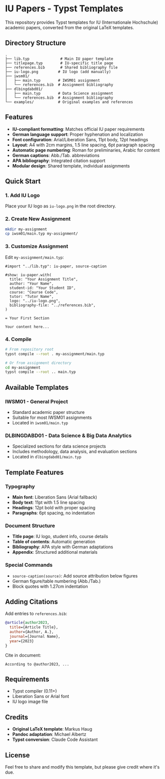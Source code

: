 # IU Papers - Typst Templates

This repository provides Typst templates for IU (Internationale Hochschule) academic papers, converted from the original LaTeX templates.

## Directory Structure

```
.
├── lib.typ              # Main IU paper template
├── titlepage.typ        # IU-specific title page
├── references.bib       # Shared bibliography file
├── iu-logo.png         # IU logo (add manually)
├── iwsm01/
│   ├── main.typ        # IWSM01 assignment
│   └── references.bib  # Assignment bibliography
├── dlbingdabd01/
│   ├── main.typ        # Data Science assignment
│   └── references.bib  # Assignment bibliography
└── examples/           # Original examples and references
```

## Features

- **IU-compliant formatting**: Matches official IU paper requirements
- **German language support**: Proper hyphenation and localization
- **Font configuration**: Arial/Liberation Sans, 11pt body, 12pt headings
- **Layout**: A4 with 2cm margins, 1.5 line spacing, 6pt paragraph spacing
- **Automatic page numbering**: Roman for preliminaries, Arabic for content
- **German captions**: Abb./Tab. abbreviations
- **APA bibliography**: Integrated citation support
- **Modular design**: Shared template, individual assignments

## Quick Start

### 1. Add IU Logo

Place your IU logo as `iu-logo.png` in the root directory.

### 2. Create New Assignment

```bash
mkdir my-assignment
cp iwsm01/main.typ my-assignment/
```

### 3. Customize Assignment

Edit `my-assignment/main.typ`:

```typst
#import "../lib.typ": iu-paper, source-caption

#show: iu-paper.with(
  title: "Your Assignment Title",
  author: "Your Name",
  student-id: "Your Student ID",
  course: "Course Code",
  tutor: "Tutor Name",
  logo: "../iu-logo.png",
  bibliography-file: "../references.bib",
)

= Your First Section

Your content here...
```

### 4. Compile

```bash
# From repository root
typst compile --root . my-assignment/main.typ

# Or from assignment directory
cd my-assignment
typst compile --root .. main.typ
```

## Available Templates

### IWSM01 - General Project

- Standard academic paper structure
- Suitable for most IWSM01 assignments
- Located in `iwsm01/main.typ`

### DLBINGDABD01 - Data Science & Big Data Analytics

- Specialized sections for data science projects
- Includes methodology, data analysis, and evaluation sections
- Located in `dlbingdabd01/main.typ`

## Template Features

### Typography

- **Main font**: Liberation Sans (Arial fallback)
- **Body text**: 11pt with 1.5 line spacing
- **Headings**: 12pt bold with proper spacing
- **Paragraphs**: 6pt spacing, no indentation

### Document Structure

- **Title page**: IU logo, student info, course details
- **Table of contents**: Automatic generation
- **Bibliography**: APA style with German adaptations
- **Appendix**: Structured additional materials

### Special Commands

- `source-caption(source)`: Add source attribution below figures
- German figure/table numbering (Abb./Tab.)
- Block quotes with 1.27cm indentation

## Adding Citations

Add entries to `references.bib`:

```bibtex
@article{author2023,
  title={Article Title},
  author={Author, A.},
  journal={Journal Name},
  year={2023}
}
```

Cite in document:

```typst
According to @author2023, ...
```

## Requirements

- Typst compiler (0.11+)
- Liberation Sans or Arial font
- IU logo image file

## Credits

- **Original LaTeX template**: Markus Haug
- **Pandoc adaptation**: Michael Albertz
- **Typst conversion**: Claude Code Assistant

## License

Feel free to share and modify this template, but please give credit where it's due.
